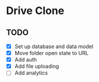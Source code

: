 # Drive Clone

## TODO

- [x] Set up database and data model
- [x] Move folder open state to URL
- [x] Add auth
- [x] Add file uploading
- [ ] Add analytics
